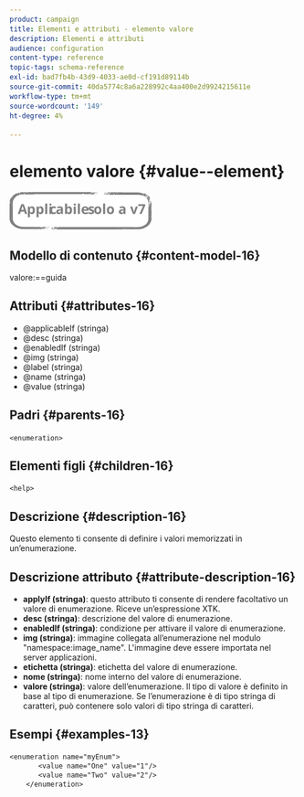 ```yaml
---
product: campaign
title: Elementi e attributi - elemento valore
description: Elementi e attributi
audience: configuration
content-type: reference
topic-tags: schema-reference
exl-id: bad7fb4b-43d9-4033-ae0d-cf191d89114b
source-git-commit: 40da5774c8a6a228992c4aa400e2d9924215611e
workflow-type: tm+mt
source-wordcount: '149'
ht-degree: 4%

---
```


# elemento valore {#value--element}

![](../../../assets/v7-only.svg)

## Modello di contenuto {#content-model-16}

valore:==guida

## Attributi {#attributes-16}

* @applicableIf (stringa)
* @desc (stringa)
* @enabledIf (stringa)
* @img (stringa)
* @label (stringa)
* @name (stringa)
* @value (stringa)

## Padri {#parents-16}

`<enumeration>`

## Elementi figli {#children-16}

`<help>`

## Descrizione {#description-16}

Questo elemento ti consente di definire i valori memorizzati in un’enumerazione.

## Descrizione attributo {#attribute-description-16}

* **applyIf (stringa)**: questo attributo ti consente di rendere facoltativo un valore di enumerazione. Riceve un’espressione XTK.
* **desc (stringa)**: descrizione del valore di enumerazione.
* **enabledIf (stringa)**: condizione per attivare il valore di enumerazione.
* **img (stringa)**: immagine collegata all’enumerazione nel modulo &quot;namespace:image_name&quot;. L&#39;immagine deve essere importata nel server applicazioni.
* **etichetta (stringa)**: etichetta del valore di enumerazione.
* **nome (stringa)**: nome interno del valore di enumerazione.
* **valore (stringa)**: valore dell’enumerazione. Il tipo di valore è definito in base al tipo di enumerazione. Se l’enumerazione è di tipo stringa di caratteri, può contenere solo valori di tipo stringa di caratteri.

## Esempi {#examples-13}

```
<enumeration name="myEnum">
       <value name="One" value="1"/>
       <value name="Two" value="2"/>
    </enumeration>
```
